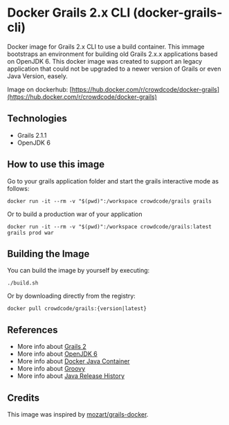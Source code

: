 # Docker Grails 2.x CLI (docker-grails-cli)

Docker image for Grails 2.x CLI to use a build container. This immage bootstraps an environment for building old Grails 2.x.x applications based on OpenJDK 6.
This docker image was created to support an legacy application that could not be upgraded to a newer version of Grails or even Java Version, easely.

Image on dockerhub: [https://hub.docker.com/r/crowdcode/docker-grails](https://hub.docker.com/r/crowdcode/docker-grails)

## Technologies

- Grails 2.1.1
- OpenJDK 6

## How to use this image

Go to your grails application folder and start the grails interactive mode as follows:

```
docker run -it --rm -v "$(pwd)":/workspace crowdcode/grails grails
```

Or to build a production war of your application

```
docker run -it --rm -v "$(pwd)":/workspace crowdcode/grails:latest grails prod war
```

## Building the Image

You can build the image by yourself by executing:

```
./build.sh
```
Or by downloading directly from the registry:

```
docker pull crowdcode/grails:{version|latest}
```

## References

- More info about [Grails 2](https://grails.github.io/grails2-doc/2.1.1/guide/single.html)
- More info about [OpenJDK 6](https://openjdk.java.net/projects/jdk6/)
- More info about [Docker Java Container](https://hub.docker.com/_/java)
- More info about [Groovy](http://groovy-lang.org)
- More info about [Java Release History](https://en.wikipedia.org/wiki/Java_version_history#Java_SE_6) 

## Credits

This image was inspired by [mozart/grails-docker](https://github.com/mozart-analytics/grails-docker).
